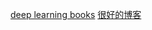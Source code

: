 [deep learning books](http://www.deeplearningbook.org/)
[很好的博客](http://blog.csdn.net/zouxy09/article/details/8775360)